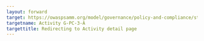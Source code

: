 ```yaml
---
layout: forward
target: https://owaspsamm.org/model/governance/policy-and-compliance/stream-a/#maturity3
targetname: Activity G-PC-3-A
targettitle: Redirecting to Activity detail page
---
```

